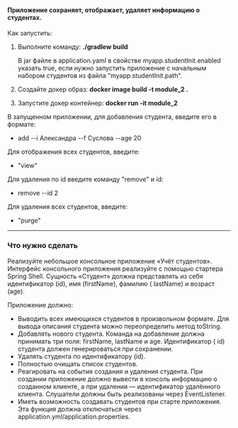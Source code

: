 <h4>Приложение сохраняет, отображает, удаляет информацию о студентах.</h4>

Как запустить:

1. Выполните команду: <b>./gradlew build</b>

   В jar файле в application.yaml в свойстве myapp.studentInit.enabled указать true,
   если нужно запустить приложение с начальным набором студентов из файла "myapp.studentInit.path".

2. Создайте докер образ: <b>docker image build -t module_2 .</b>
3. Запустите докер контейнер: <b>docker run -it module_2</b>

В запущенном приложении, для добавления студента, введите его в формате:

* add --i Александра --f Суслова --age 20

Для отображения всех студентов, введите:

* "view"

Для удаления по id введите команду "remove" и id:

* remove --id 2

Для удаления всех студентов, введите:

* "purge"

---
<h3>Что нужно сделать  </h3>
Реализуйте небольшое консольное приложение «Учёт студентов». Интерфейс консольного приложения реализуйте с помощью
стартера Spring Shell. Сущность «Студент» должна представлять из себя идентификатор (id), имя (firstName), фамилию (
lastName) и возраст (age).

Приложение должно:

* Выводить всех имеющихся студентов в произвольном формате. Для вывода описания студента можно переопределить метод
  toString.
* Добавлять нового студента. Команда на добавление должна принимать три поля: firstName, lastName и age. Идентификатор (
  id) студента должен генерироваться при сохранении.
* Удалять студента по идентификатору (id).
* Полностью очищать список студентов.
* Реагировать на события создания и удаления студента. При создании приложение должно вывести в консоль информацию о
  созданном клиенте, а при удалении — идентификатор удалённого клиента. Слушатели должны быть реализованы через
  EventListener.
* Иметь возможность создавать студентов при старте приложения. Эта функция должна отключаться через
  application.yml/application.properties.
